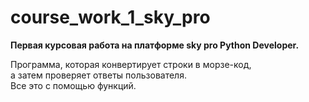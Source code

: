 # course_work_1_sky_pro
**Первая курсовая работа на платформе sky pro Python Developer.**

Программа, которая конвертирует строки в морзе-код,\
а затем проверяет ответы пользователя.\
Все это с помощью функций.

